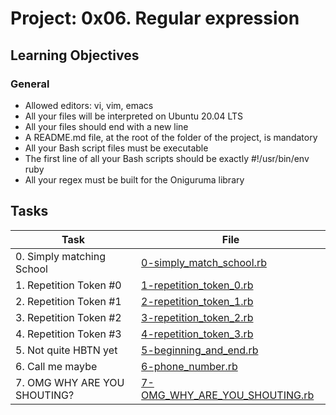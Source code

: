 # Project: 0x06. Regular expression

<h2>Learning Objectives</h2>

<h3>General</h3>

<ul>
<li>Allowed editors: vi, vim, emacs</li>
<li>All your files will be interpreted on Ubuntu 20.04 LTS</li>
<li>All your files should end with a new line</li>
<li>A README.md file, at the root of the folder of the project, is mandatory</li>
<li>All your Bash script files must be executable</li>
<li>The first line of all your Bash scripts should be exactly #!/usr/bin/env ruby</li>
<li>All your regex must be built for the Oniguruma library</li>
</ul>

<h2>Tasks</h2>

| Task | File |
| ---- | ---- |
| 0. Simply matching School | [0-simply_match_school.rb](./0-simply_match_school.rb) |
| 1. Repetition Token #0 | [1-repetition_token_0.rb](./1-repetition_token_0.rb) |
| 2. Repetition Token #1 | [2-repetition_token_1.rb](./2-repetition_token_1.rb) |
| 3. Repetition Token #2 | [3-repetition_token_2.rb](./3-repetition_token_2.rb) |
| 4. Repetition Token #3 | [4-repetition_token_3.rb](./4-repetition_token_3.rb) |
| 5. Not quite HBTN yet | [5-beginning_and_end.rb](./5-beginning_and_end.rb) |
| 6. Call me maybe | [6-phone_number.rb](./6-phone_number.rb) |
| 7. OMG WHY ARE YOU SHOUTING? | [7-OMG_WHY_ARE_YOU_SHOUTING.rb](./7-OMG_WHY_ARE_YOU_SHOUTING.rb) |
